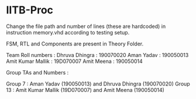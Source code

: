 # IITB-Proc

Change the file path and number of lines (these are hardcoded) in instruction memory.vhd according to testing setup.

FSM, RTL and Components are present in Theory Folder.

Team Roll numbers : 
Dhruva Dhingra : 190070020
Aman Yadav : 190050013
Amit Kumar Mallik : 19D070007
Amit Meena : 190050014

Group TAs and Numbers :

Group 7 : Aman Yadav (190050013) and Dhruva Dhingra (190070020)
Group 13 : Amit Kumar Mallik (19D070007) and Amit Meena (190050014)